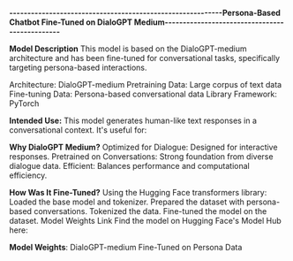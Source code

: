 **-----------------------------------------------------------Persona-Based Chatbot Fine-Tuned on DialoGPT Medium-----------------------------------------------**

**Model Description**
This model is based on the DialoGPT-medium architecture and has been fine-tuned for conversational tasks, specifically targeting persona-based interactions.

Architecture: DialoGPT-medium
Pretraining Data: Large corpus of text data
Fine-tuning Data: Persona-based conversational data
Library Framework: PyTorch

**Intended Use:**
This model generates human-like text responses in a conversational context. It's useful for:

**Why DialoGPT Medium?**
Optimized for Dialogue: Designed for interactive responses.
Pretrained on Conversations: Strong foundation from diverse dialogue data.
Efficient: Balances performance and computational efficiency.

**How Was It Fine-Tuned?**
Using the Hugging Face transformers library:
Loaded the base model and tokenizer.
Prepared the dataset with persona-based conversations.
Tokenized the data.
Fine-tuned the model on the dataset.
Model Weights Link
Find the model on Hugging Face's Model Hub here:

**Model Weights**: DialoGPT-medium Fine-Tuned on Persona Data
